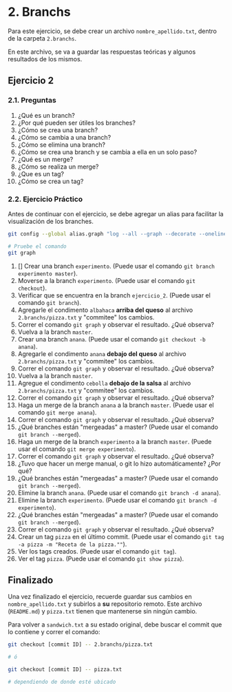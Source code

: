 # 2. Branchs

Para este ejercicio, se debe crear un archivo `nombre_apellido.txt`, dentro de la carpeta `2.branchs`.

En este archivo, se va a guardar las respuestas teóricas y algunos resultados de los mismos.

## Ejercicio 2

### 2.1. Preguntas

1. ¿Qué es un branch?
2. ¿Por qué pueden ser útiles los branches?
3. ¿Cómo se crea una branch?
4. ¿Cómo se cambia a una branch?
5. ¿Cómo se elimina una branch?
6. ¿Cómo se crea una branch y se cambia a ella en un solo paso? 
7. ¿Qué es un merge? 
8. ¿Cómo se realiza un merge? 
9. ¿Que es un tag? 
10. ¿Cómo se crea un tag?

### 2.2. Ejercicio Práctico

Antes de continuar con el ejercicio, se debe agregar un alias para facilitar la visualización de los branches.

```bash
git config --global alias.graph "log --all --graph --decorate --oneline"

# Pruebe el comando
git graph
```


1. [] Crear una branch `experimento`. (Puede usar el comando `git branch experimento master`).
2. Moverse a la branch `experimento`. (Puede usar el comando `git checkout`).
3. Verificar que se encuentra en la branch `ejercicio_2`. (Puede usar el comando `git branch`). 
4. Agregarle el condimento `albahaca` **arriba del queso** al archivo `2.branchs/pizza.txt` y "commitee" los cambios. 
6. Correr el comando `git graph` y observar el resultado. ¿Qué observa?
7. Vuelva a la branch `master`.
8. Crear una branch `anana`. (Puede usar el comando `git checkout -b anana`).
9. Agregarle el condimento `anana` **debajo del queso** al archivo `2.branchs/pizza.txt` y "commitee" los cambios.
10. Correr el comando `git graph` y observar el resultado. ¿Qué observa?
11. Vuelva a la branch `master`.
12. Agregue el condimento `cebolla` **debajo de la salsa** al archivo `2.branchs/pizza.txt` y "commitee" los cambios.
13. Correr el comando `git graph` y observar el resultado. ¿Qué observa?
14. Haga un merge de la branch `anana` a la branch `master`. (Puede usar el comando `git merge anana`).
15. Correr el comando `git graph` y observar el resultado. ¿Qué observa?
16. ¿Qué branches están "mergeadas" a master? (Puede usar el comando `git branch --merged`).
17. Haga un merge de la branch `experimento` a la branch `master`. (Puede usar el comando `git merge experimento`).
18. Correr el comando `git graph` y observar el resultado. ¿Qué observa?
19. ¿Tuvo que hacer un merge manual, o git lo hizo automáticamente? ¿Por qué?
20. ¿Qué branches están "mergeadas" a master? (Puede usar el comando `git branch --merged`).
21. Elimine la branch `anana`. (Puede usar el comando `git branch -d anana`).
22. Elimine la branch `experimento`. (Puede usar el comando `git branch -d experimento`).
23. ¿Qué branches están "mergeadas" a master? (Puede usar el comando `git branch --merged`).
24. Correr el comando `git graph` y observar el resultado. ¿Qué observa?
25. Crear un tag `pizza` en el último commit. (Puede usar el comando `git tag -a pizza -m "Receta de la pizza.""`).
26. Ver los tags creados. (Puede usar el comando `git tag`).
27. Ver el tag `pizza`. (Puede usar el comando `git show pizza`).


## Finalizado

Una vez finalizado el ejercicio, recuerde guardar sus cambios en `nombre_apellido.txt` y subirlos a **su** repositorio remoto. Este archivo (`README.md`) y `pizza.txt` tienen que mantenerse sin ningún cambio.

Para volver a `sandwich.txt` a su estado original, debe buscar el commit que lo contiene y correr el comando:
```bash
git checkout [commit ID] -- 2.branchs/pizza.txt

# ó

git checkout [commit ID] -- pizza.txt

# dependiendo de donde esté ubicado
```


